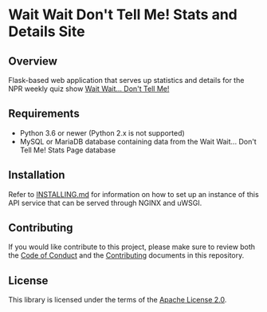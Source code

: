 # Wait Wait Don't Tell Me! Stats and Details Site

## Overview

Flask-based web application that serves up statistics and details for the NPR
weekly quiz show [Wait Wait... Don't Tell Me!](http://waitwait.npr.org)

## Requirements

- Python 3.6 or newer (Python 2.x is not supported)
- MySQL or MariaDB database containing data from the Wait Wait... Don't Tell
  Me! Stats Page database

## Installation

Refer to [INSTALLING.md](INSTALLING.md) for information on how to set up an
instance of this API service that can be served through NGINX and uWSGI.

## Contributing

If you would like contribute to this project, please make sure to review both
the [Code of Conduct](CODE_OF_CONDUCT.md) and the
[Contributing](CONTRIBUTING.md) documents in this repository.

## License

This library is licensed under the terms of the
[Apache License 2.0](http://www.apache.org/licenses/LICENSE-2.0).
